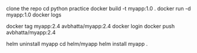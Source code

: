 

clone the repo
cd python practice
docker build -t myapp:1.0 .
docker run -d myapp:1.0
docker logs <container-id>

docker tag myapp:2.4 avbhatta/myapp:2.4
docker login
docker push avbhatta/myapp:2.4

helm uninstall myapp
cd helm/myapp
helm install myapp .


